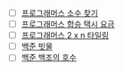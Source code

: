 - [ ] [프로그래머스 소수 찾기](https://school.programmers.co.kr/learn/courses/30/lessons/42839)
- [ ] [프로그래머스 합승 택시 요금](https://school.programmers.co.kr/learn/courses/30/lessons/72413)
- [ ] [프로그래머스 2 x n 타일링](https://school.programmers.co.kr/learn/courses/30/lessons/12900)
- [ ] [백준 빗물](https://www.acmicpc.net/problem/14719)
- [ ] [백준 백조의 호수](https://www.acmicpc.net/problem/3197)
